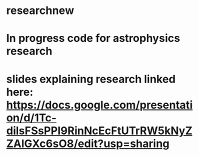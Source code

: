 # researchnew
# In progress code for astrophysics research
# slides explaining research linked here: https://docs.google.com/presentation/d/1Tc-dilsFSsPPI9RinNcEcFtUTrRW5kNyZZAlGXc6sO8/edit?usp=sharing 
